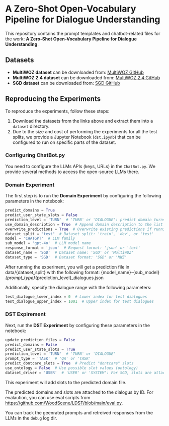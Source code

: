 # A Zero-Shot Open-Vocabulary Pipeline for Dialogue Understanding

This repository contains the prompt templates and chatbot-related files for the work: **A Zero-Shot Open-Vocabulary Pipeline for Dialogue Understanding**.

## Datasets

- **MultiWOZ dataset** can be downloaded from: [MultiWOZ GitHub](https://github.com/budzianowski/multiwoz)
- **MultiWOZ 2.4 dataset** can be downloaded from: [MultiWOZ 2.4 GitHub](https://github.com/smartyfh/MultiWOZ2.4)
- **SGD dataset** can be downloaded from: [SGD GitHub](https://github.com/google-research-datasets/dstc8-schema-guided-dialogue)

## Reproducing the Experiments

To reproduce the experiments, follow these steps:

1. Download the datasets from the links above and extract them into a `dataset` directory.
2. Due to the size and cost of performing the experiments for all the test splits, we provide a Jupyter Notebook (`dst.ipynb`) that can be configured to run on specific parts of the dataset.
### Configuring ChatBot.py ###
You need to configure the LLMs APIs (keys, URLs) in the `ChatBot.py`. We provide several methods to access the open-source LLMs there.

### Domain Experiment

The first step is to run the **Domain Experiment** by configuring the following parameters in the notebook:

```python
predict_domains = True
predict_user_state_slots = False
prediction_level = 'TURN'  # 'TURN' or 'DIALOGUE': predict domain turns one by one or as part of the full dialogue
use_domain_description = True  # Append domain description to the list of domains
overwrite_predictions = True  # Overwrite existing predictions if running the experiment again
dataset_split = "test"  # Dataset split: 'train', 'dev', or 'test'
model = 'CHATGPT'  # LLM family
sub_model = 'gpt-4o'  # LLM model name
response_format = 'json'  # Request format: 'json' or 'text'
dataset_name = 'SGD'  # Dataset name: 'SGD' or 'MultiWOZ'
dataset_type = 'SGD'  # Dataset format: 'SGD' or 'MWZ'
```
After running the experiment, you will get a prediction file in data/{dataset_split} with the following format:
{model_name}-{sub_model}_{prompt_type}_{prediction_level}_dialogues.json

Additionally, specify the dialogue range with the following parameters:
```python
test_dialogue_lower_index = 0  # Lower index for test dialogues
test_dialogue_upper_index = 1001  # Upper index for test dialogues
```
### DST Expirement

Next, run the **DST Experiment** by configuring these parameters in the notebook:
```python
update_prediction_files = False
predict_domains = False
predict_user_state_slots = True
prediction_level = 'TURN'  # 'TURN' or 'DIALOGUE'
prompt_type = 'TASK'  # 'QA' or 'TASK'
predict_dontcare_slots = True  # Predict "dontcare" slots
use_ontology = False  # Use possible slot values (ontology)
dataset_driver = 'USER'  # 'USER' or 'SYSTEM': For SGD, slots are attached to the user turn; for MWZ, they're attached to the system turn
```
This experiment will add slots to the predicted domain file.

The predicted domains and slots are attached to the dialogus by ID. For evalaution, you can use eval scripts from https://github.com/WoodScene/LDST/blob/main/eval.py.

You can track the geenrated prompts and retreived responses from the LLMs in the `debug` log dir.
